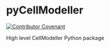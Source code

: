 # pyCellModeller
[![Contributor Covenant](https://img.shields.io/badge/Contributor%20Covenant-2.1-4baaaa.svg)](https://github.com/cellmodeller/CellModeller/blob/master/Community/code_of_conduct.md)

High level CellModeller Python package
